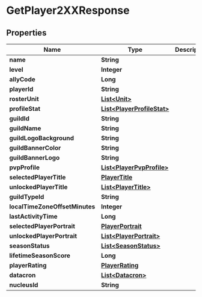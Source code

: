 

# GetPlayer2XXResponse


## Properties

| Name | Type | Description | Notes |
|------------ | ------------- | ------------- | -------------|
|**name** | **String** |  |  [optional] |
|**level** | **Integer** |  |  [optional] |
|**allyCode** | **Long** |  |  [optional] |
|**playerId** | **String** |  |  [optional] |
|**rosterUnit** | [**List&lt;Unit&gt;**](Unit.md) |  |  [optional] |
|**profileStat** | [**List&lt;PlayerProfileStat&gt;**](PlayerProfileStat.md) |  |  [optional] |
|**guildId** | **String** |  |  [optional] |
|**guildName** | **String** |  |  [optional] |
|**guildLogoBackground** | **String** |  |  [optional] |
|**guildBannerColor** | **String** |  |  [optional] |
|**guildBannerLogo** | **String** |  |  [optional] |
|**pvpProfile** | [**List&lt;PlayerPvpProfile&gt;**](PlayerPvpProfile.md) |  |  [optional] |
|**selectedPlayerTitle** | [**PlayerTitle**](PlayerTitle.md) |  |  [optional] |
|**unlockedPlayerTitle** | [**List&lt;PlayerTitle&gt;**](PlayerTitle.md) |  |  [optional] |
|**guildTypeId** | **String** |  |  [optional] |
|**localTimeZoneOffsetMinutes** | **Integer** |  |  [optional] |
|**lastActivityTime** | **Long** |  |  [optional] |
|**selectedPlayerPortrait** | [**PlayerPortrait**](PlayerPortrait.md) |  |  [optional] |
|**unlockedPlayerPortrait** | [**List&lt;PlayerPortrait&gt;**](PlayerPortrait.md) |  |  [optional] |
|**seasonStatus** | [**List&lt;SeasonStatus&gt;**](SeasonStatus.md) |  |  [optional] |
|**lifetimeSeasonScore** | **Long** |  |  [optional] |
|**playerRating** | [**PlayerRating**](PlayerRating.md) |  |  [optional] |
|**datacron** | [**List&lt;Datacron&gt;**](Datacron.md) |  |  [optional] |
|**nucleusId** | **String** |  |  [optional] |




